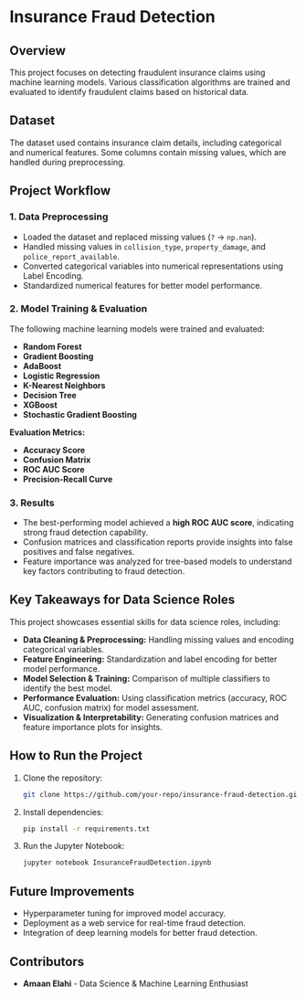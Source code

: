# Insurance Fraud Detection

## Overview
This project focuses on detecting fraudulent insurance claims using machine learning models. Various classification algorithms are trained and evaluated to identify fraudulent claims based on historical data.

## Dataset
The dataset used contains insurance claim details, including categorical and numerical features. Some columns contain missing values, which are handled during preprocessing.

## Project Workflow
### 1. Data Preprocessing
- Loaded the dataset and replaced missing values (`?` → `np.nan`).
- Handled missing values in `collision_type`, `property_damage`, and `police_report_available`.
- Converted categorical variables into numerical representations using Label Encoding.
- Standardized numerical features for better model performance.

### 2. Model Training & Evaluation
The following machine learning models were trained and evaluated:
- **Random Forest**
- **Gradient Boosting**
- **AdaBoost**
- **Logistic Regression**
- **K-Nearest Neighbors**
- **Decision Tree**
- **XGBoost**
- **Stochastic Gradient Boosting**

**Evaluation Metrics:**
- **Accuracy Score**
- **Confusion Matrix**
- **ROC AUC Score**
- **Precision-Recall Curve**

### 3. Results
- The best-performing model achieved a **high ROC AUC score**, indicating strong fraud detection capability.
- Confusion matrices and classification reports provide insights into false positives and false negatives.
- Feature importance was analyzed for tree-based models to understand key factors contributing to fraud detection.

## Key Takeaways for Data Science Roles
This project showcases essential skills for data science roles, including:
- **Data Cleaning & Preprocessing:** Handling missing values and encoding categorical variables.
- **Feature Engineering:** Standardization and label encoding for better model performance.
- **Model Selection & Training:** Comparison of multiple classifiers to identify the best model.
- **Performance Evaluation:** Using classification metrics (accuracy, ROC AUC, confusion matrix) for model assessment.
- **Visualization & Interpretability:** Generating confusion matrices and feature importance plots for insights.

## How to Run the Project
1. Clone the repository:
   ```bash
   git clone https://github.com/your-repo/insurance-fraud-detection.git
   ```
2. Install dependencies:
   ```bash
   pip install -r requirements.txt
   ```
3. Run the Jupyter Notebook:
   ```bash
   jupyter notebook InsuranceFraudDetection.ipynb
   ```

## Future Improvements
- Hyperparameter tuning for improved model accuracy.
- Deployment as a web service for real-time fraud detection.
- Integration of deep learning models for better fraud detection.

## Contributors
- **Amaan Elahi** - Data Science & Machine Learning Enthusiast


